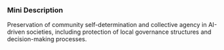 ### Mini Description

Preservation of community self-determination and collective agency in AI-driven societies, including protection of local governance structures and decision-making processes.
